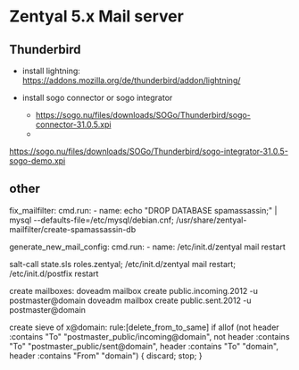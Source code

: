 # Zentyal 5.x Mail server


## Thunderbird

+ install lightning: https://addons.mozilla.org/de/thunderbird/addon/lightning/

+ install sogo connector or sogo integrator
  + https://sogo.nu/files/downloads/SOGo/Thunderbird/sogo-connector-31.0.5.xpi
  + 
https://sogo.nu/files/downloads/SOGo/Thunderbird/sogo-integrator-31.0.5-sogo-demo.xpi

## other

fix_mailfilter:
  cmd.run:
    - name: echo "DROP DATABASE spamassassin;" | mysql --defaults-file=/etc/mysql/debian.cnf; /usr/share/zentyal-mailfilter/create-spamassassin-db

generate_new_mail_config:
  cmd.run:
    - name: /etc/init.d/zentyal mail restart

salt-call state.sls roles.zentyal; /etc/init.d/zentyal mail restart; /etc/init.d/postfix restart

create mailboxes:
  doveadm mailbox create public.incoming.2012 -u postmaster@domain
  doveadm mailbox create public.sent.2012 -u postmaster@domain

create sieve of x@domain:
  rule:[delete_from_to_same]
  if allof (not header :contains "To" "postmaster_public/incoming@domain", not header :contains "To" "postmaster_public/sent@domain", header :contains "To" "domain", header :contains "From" "domain")
  {
    discard;
    stop;
  }
